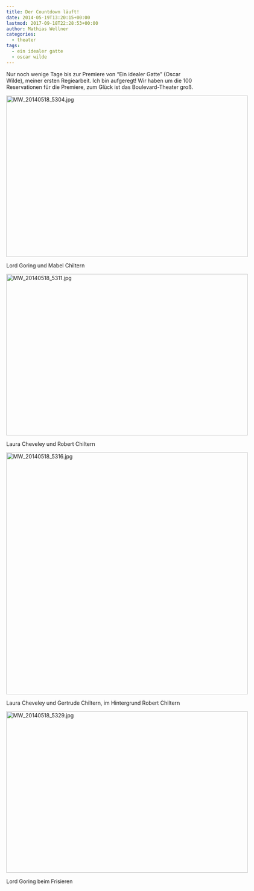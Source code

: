 ```yaml
---
title: Der Countdown läuft!
date: 2014-05-19T13:20:15+00:00
lastmod: 2017-09-18T22:28:53+00:00
author: Mathias Wellner
categories:
  - theater
tags:
  - ein idealer gatte
  - oscar wilde
---
```

Nur noch wenige Tage bis zur Premiere von &#8220;Ein idealer Gatte&#8221; (Oscar Wilde), meiner ersten Regiearbeit. Ich bin aufgeregt! Wir haben um die 100 Reservationen für die Premiere, zum Glück ist das Boulevard-Theater groß. 

<div style="width: 650px" class="wp-caption aligncenter">
  <a href="https://www.flickr.com/photos/mwellner/14034355908" title="MW_20140518_5304.jpg by mathias wellner, on Flickr"><img src="https://farm3.staticflickr.com/2918/14034355908_3ff2eff44e_z.jpg" width="640" height="427" alt="MW_20140518_5304.jpg" /></a>
  
  <p class="wp-caption-text">
    Lord Goring und Mabel Chiltern<br />
  </p>
</div>

<div style="width: 650px" class="wp-caption aligncenter">
  <a href="https://www.flickr.com/photos/mwellner/14034440847" title="MW_20140518_5311.jpg by mathias wellner, on Flickr"><img src="https://farm3.staticflickr.com/2904/14034440847_da8f855b3e_z.jpg" width="640" height="427" alt="MW_20140518_5311.jpg" /></a>
  
  <p class="wp-caption-text">
    Laura Cheveley und Robert Chiltern<br />
  </p>
</div>

<div style="width: 650px" class="wp-caption aligncenter">
  <a href="https://www.flickr.com/photos/mwellner/14241204003" title="MW_20140518_5316.jpg by mathias wellner, on Flickr"><img src="https://farm6.staticflickr.com/5153/14241204003_5ee14c966f_z.jpg" width="640" height="640" alt="MW_20140518_5316.jpg" /></a>
  
  <p class="wp-caption-text">
    Laura Cheveley und Gertrude Chiltern, im Hintergrund Robert Chiltern<br />
  </p>
</div>

<div style="width: 650px" class="wp-caption aligncenter">
  <a href="https://www.flickr.com/photos/mwellner/14221038785" title="MW_20140518_5329.jpg by mathias wellner, on Flickr"><img src="https://farm3.staticflickr.com/2902/14221038785_d5bfc9ca60_z.jpg" width="640" height="427" alt="MW_20140518_5329.jpg" /></a>
  
  <p class="wp-caption-text">
    Lord Goring beim Frisieren<br />
  </p>
</div>
